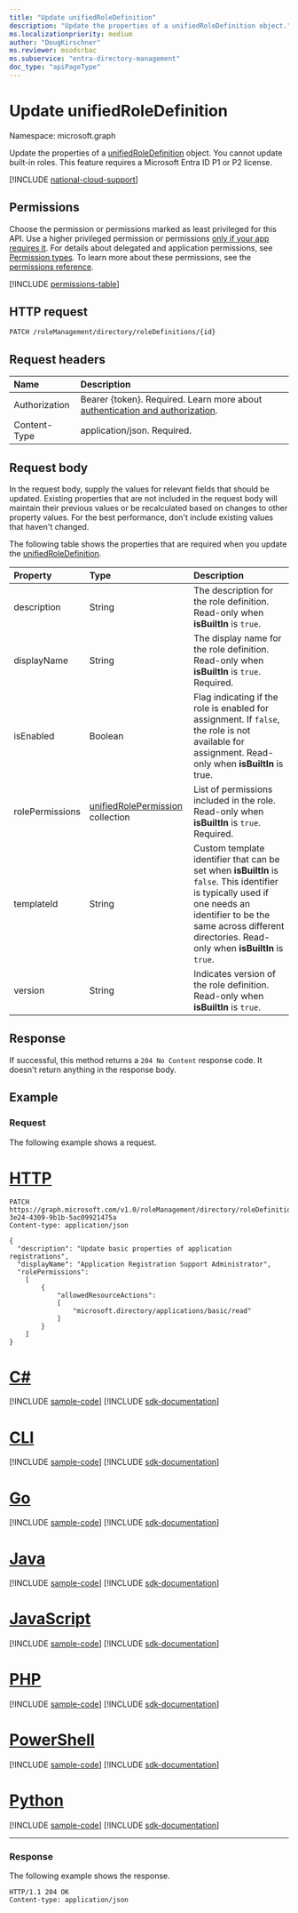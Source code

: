 ```yaml
---
title: "Update unifiedRoleDefinition"
description: "Update the properties of a unifiedRoleDefinition object."
ms.localizationpriority: medium
author: "DougKirschner"
ms.reviewer: msodsrbac
ms.subservice: "entra-directory-management"
doc_type: "apiPageType"
---
```


# Update unifiedRoleDefinition

Namespace: microsoft.graph

Update the properties of a [unifiedRoleDefinition](../resources/unifiedroledefinition.md) object. You cannot update built-in roles. This feature requires a Microsoft Entra ID P1 or P2 license.

[!INCLUDE [national-cloud-support](../../includes/all-clouds.md)]

## Permissions

Choose the permission or permissions marked as least privileged for this API. Use a higher privileged permission or permissions [only if your app requires it](/graph/permissions-overview#best-practices-for-using-microsoft-graph-permissions). For details about delegated and application permissions, see [Permission types](/graph/permissions-overview#permission-types). To learn more about these permissions, see the [permissions reference](/graph/permissions-reference).

<!-- { "blockType": "permissions", "name": "unifiedroledefinition_update" } -->
[!INCLUDE [permissions-table](../includes/permissions/unifiedroledefinition-update-permissions.md)]

## HTTP request

<!-- { "blockType": "ignored" } -->

```http
PATCH /roleManagement/directory/roleDefinitions/{id}
```

## Request headers
    
| Name       | Description|
|:-----------|:-----------|
|Authorization|Bearer {token}. Required. Learn more about [authentication and authorization](/graph/auth/auth-concepts).|
| Content-Type | application/json. Required. |
    
## Request body
    
In the request body, supply the values for relevant fields that should be updated. Existing properties that are not included in the request body will maintain their previous values or be recalculated based on changes to other property values. For the best performance, don't include existing values that haven't changed.
    
The following table shows the properties that are required when you update the [unifiedRoleDefinition](../resources/unifiedroledefinition.md).

| Property     | Type        | Description |
|:-------------|:------------|:------------|
|description|String| The description for the role definition. Read-only when **isBuiltIn** is `true`. |
|displayName|String| The display name for the role definition. Read-only when **isBuiltIn** is `true`. Required.|
|isEnabled|Boolean| Flag indicating if the role is enabled for assignment. If `false`, the role is not available for assignment. Read-only when **isBuiltIn** is true. |
|rolePermissions|[unifiedRolePermission](../resources/unifiedrolepermission.md) collection| List of permissions included in the role. Read-only when **isBuiltIn** is `true`. Required. |
|templateId|String| Custom template identifier that can be set when **isBuiltIn** is `false`. This identifier is typically used if one needs an identifier to be the same across different directories. Read-only when **isBuiltIn** is `true`. |
|version|String| Indicates version of the role definition. Read-only when **isBuiltIn** is `true`.|

## Response

If successful, this method returns a `204 No Content` response code. It doesn't return anything in the response body.

## Example

### Request

The following example shows a request.



# [HTTP](#tab/http)
<!-- {
  "blockType": "request",
  "name": "update_unifiedroledefinition",
  "sampleKeys": ["0d55728d-3e24-4309-9b1b-5ac09921475a"]
}-->

```http
PATCH https://graph.microsoft.com/v1.0/roleManagement/directory/roleDefinitions/0d55728d-3e24-4309-9b1b-5ac09921475a
Content-type: application/json

{
  "description": "Update basic properties of application registrations",
  "displayName": "Application Registration Support Administrator",
  "rolePermissions":
    [
        {
            "allowedResourceActions": 
            [
                "microsoft.directory/applications/basic/read"
            ]
        }
    ]
}
```

# [C#](#tab/csharp)
[!INCLUDE [sample-code](../includes/snippets/csharp/update-unifiedroledefinition-csharp-snippets.md)]
[!INCLUDE [sdk-documentation](../includes/snippets/snippets-sdk-documentation-link.md)]

# [CLI](#tab/cli)
[!INCLUDE [sample-code](../includes/snippets/cli/update-unifiedroledefinition-cli-snippets.md)]
[!INCLUDE [sdk-documentation](../includes/snippets/snippets-sdk-documentation-link.md)]

# [Go](#tab/go)
[!INCLUDE [sample-code](../includes/snippets/go/update-unifiedroledefinition-go-snippets.md)]
[!INCLUDE [sdk-documentation](../includes/snippets/snippets-sdk-documentation-link.md)]

# [Java](#tab/java)
[!INCLUDE [sample-code](../includes/snippets/java/update-unifiedroledefinition-java-snippets.md)]
[!INCLUDE [sdk-documentation](../includes/snippets/snippets-sdk-documentation-link.md)]

# [JavaScript](#tab/javascript)
[!INCLUDE [sample-code](../includes/snippets/javascript/update-unifiedroledefinition-javascript-snippets.md)]
[!INCLUDE [sdk-documentation](../includes/snippets/snippets-sdk-documentation-link.md)]

# [PHP](#tab/php)
[!INCLUDE [sample-code](../includes/snippets/php/update-unifiedroledefinition-php-snippets.md)]
[!INCLUDE [sdk-documentation](../includes/snippets/snippets-sdk-documentation-link.md)]

# [PowerShell](#tab/powershell)
[!INCLUDE [sample-code](../includes/snippets/powershell/update-unifiedroledefinition-powershell-snippets.md)]
[!INCLUDE [sdk-documentation](../includes/snippets/snippets-sdk-documentation-link.md)]

# [Python](#tab/python)
[!INCLUDE [sample-code](../includes/snippets/python/update-unifiedroledefinition-python-snippets.md)]
[!INCLUDE [sdk-documentation](../includes/snippets/snippets-sdk-documentation-link.md)]

---

### Response

The following example shows the response.

<!-- {
  "blockType": "response",
  "truncated": true
} -->

```http
HTTP/1.1 204 OK
Content-type: application/json
```

<!-- uuid: 16cd6b66-4b1a-43a1-adaf-3a886856ed98
2019-02-04 14:57:30 UTC -->
<!-- {
  "type": "#page.annotation",
  "description": "Update unifiedroledefinition",
  "keywords": "",
  "section": "documentation",
  "tocPath": ""
}-->
